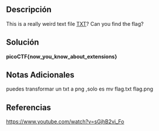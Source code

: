 
## Descripción

This is a really weird text file [TXT](https://jupiter.challenges.picoctf.org/static/e7e5d188621ee705ceeb0452525412ef/flag.txt)? Can you find the flag?

## Solución

**picoCTF{now_you_know_about_extensions}**
## Notas Adicionales

puedes transformar un txt a png ,solo es mv flag.txt  flag.png
## Referencias
https://www.youtube.com/watch?v=sGjhB2vi_Fo